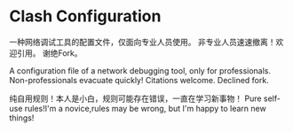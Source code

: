 # Clash Configuration
一种网络调试工具的配置文件，仅面向专业人员使用。
非专业人员速速撤离！欢迎引用。 谢绝Fork。

A configuration file of a network debugging tool, only for professionals.
Non-professionals evacuate quickly! Citations welcome. Declined fork.

纯自用规则！本人是小白，规则可能存在错误，一直在学习新事物！
Pure self-use rules!I'm a novice,rules may be wrong, but I'm happy to learn new things!
